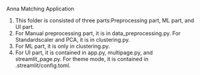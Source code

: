 Anna Matching Application

1. This folder is consisted of three parts:Preprocessing part, ML part, and UI part. 
2. For Manual preprocessing part, it is in data_preprocessing.py. For Standardscaler and PCA, it is in clustering.py.
4. For ML part, it is only in clustering.py.
5. For UI part, it is contained in app.py, multipage.py, and streamlit_page.py. For theme mode, it is contained in .streamlit/config.toml.
